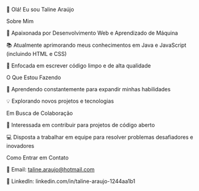 👋 Olá! Eu sou Taline Araújo


Sobre Mim

🌟 Apaixonada por Desenvolvimento Web e Aprendizado de Máquina

📚 Atualmente aprimorando meus conhecimentos em Java e JavaScript (incluindo HTML e CSS)

🚀 Enfocada em escrever código limpo e de alta qualidade


O Que Estou Fazendo

🌱 Aprendendo constantemente para expandir minhas habilidades

💡 Explorando novos projetos e tecnologias


Em Busca de Colaboração

🤝 Interessada em contribuir para projetos de código aberto

💻 Disposta a trabalhar em equipe para resolver problemas desafiadores e inovadores


Como Entrar em Contato

📧 Email: taline.araujo@hotmail.com

💼 LinkedIn: linkedin.com/in/taline-araujo-1244aa1b1

